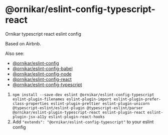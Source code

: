 # @ornikar/eslint-config-typescript-react

Ornikar typescript react eslint config

Based on Airbnb.

Also see:

- [@ornikar/eslint-config](https://github.com/ornikar/shared-configs/tree/master/%40ornikar/eslint-config)
- [@ornikar/eslint-config-babel](https://github.com/ornikar/shared-configs/tree/master/%40ornikar/eslint-config-babel)
- [@ornikar/eslint-config-node](https://github.com/ornikar/shared-configs/tree/master/%40ornikar/eslint-config-node)
- [@ornikar/eslint-config-react](https://github.com/ornikar/shared-configs/tree/master/%40ornikar/eslint-config-react)
- [@ornikar/eslint-config-typescript](https://github.com/ornikar/shared-configs/tree/master/%40ornikar/eslint-config-typescript)

1. `npm install --save-dev eslint @ornikar/eslint-config-typescript eslint-plugin-filenames eslint-plugin-import eslint-plugin-prefer-class-properties eslint-plugin-prettier eslint-plugin-unicorn @typescript-eslint/eslint-plugin @typescript-eslint/parser @ornikar/eslint-plugin-typescript-react eslint-plugin-react eslint-plugin-jsx-a11y eslint-plugin-react-hooks`
2. Add `"extends": "@ornikar/eslint-config-typescript"` to your eslint config

